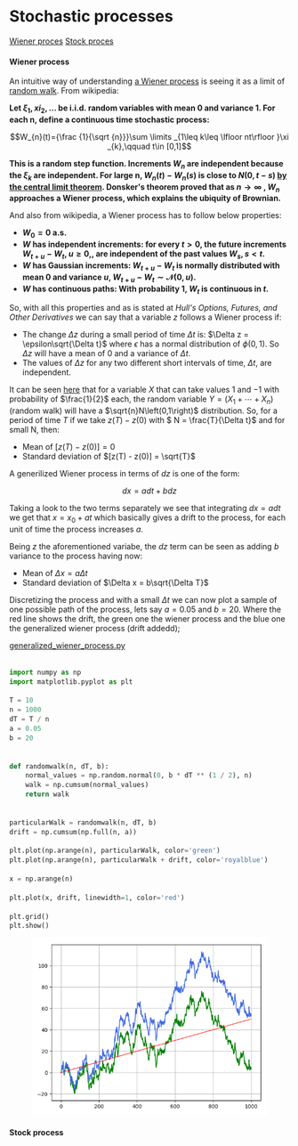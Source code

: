 # Stochastic processes #

[Wiener proces](#wiener-process)
[Stock proces](#stock-process)

#### Wiener process ####


An intuitive way of understanding [a Wiener process](https://en.wikipedia.org/wiki/Wiener_process) is seeing it as a limit of [random walk](https://github.com/joseprupi/randomwalk). From wikipedia:

**Let $\xi_1, xi_2, ...$ be i.i.d. random variables with mean 0 and variance 1. For each n, define a continuous time stochastic process:**


$$W_{n}(t)={\frac {1}{\sqrt {n}}}\sum \limits _{1\leq k\leq \lfloor nt\rfloor }\xi _{k},\qquad t\in [0,1]$$

**This is a random step function. Increments $W_{n}$ are independent because the $\xi _{k}$ are independent. For large n, $W_{n}(t)-W_{n}(s)$ is close to $N(0,t-s)$ [by the central limit theorem](https://github.com/joseprupi/randomwalk#central-limit-theorem). Donsker's theorem proved that as $n\to \infty$ , $W_{n}$ approaches a Wiener process, which explains the ubiquity of Brownian.**

And also from wikipedia, a Wiener process has to follow below properties:

* **$W_{0}=0$ a.s.**
* **$W$ has independent increments: for every $t>0,$ the future increments $W_{t+u}-W_{t},$ $u\geq 0,$, are independent of the past values $W_s, s<t.$**
* **$W$ has Gaussian increments: $W_{t+u}-W_{t}$ is normally distributed with mean $0$ and variance $u$, $W_{t+u}-W_{t}\sim {\mathcal {N}}(0,u).$**
* **$W$ has continuous paths: With probability $1$, $W_{t}$ is continuous in $t$.**

So, with all this properties and as is stated at *Hull's Options, Futures, and Other Derivatives* we can say that a variable $z$ follows a Wiener process if:

* The change $\Delta z$ during a small period of time $\Delta t$ is: $\Delta z = \epsilon\sqrt{\Delta t}$ where $\epsilon$ has a normal distribution of $\phi(0,1)$. So $\Delta z$ will have a mean of $0$ and a variance of $\Delta t$. 
* The values of $\Delta z$ for any two different short intervals of time, $\Delta t$, are independent.

It can be seen [here](https://github.com/joseprupi/randomwalk) that for a variable $X$ that can take values $1$ and $-1$ with probability of $\frac{1}{2}$ each, the random variable $Y = ( X_{1}+\cdots +X_{n})$ (random walk) will have a $\sqrt{n}N\left(0,1\right)$ distribution. So, for a period of time $T$ if we take $z(T)-z(0)$ with $ N = \frac{T}{\Delta t}$ and for small N, then:

* Mean of $[z(T) - z(0)] = 0$
* Standard deviation of $[z(T) - z(0)] = \sqrt{T}$

A generilized Wiener process in terms of $dz$ is one of the form:

$$dx=adt+bdz$$

Taking a look to the two terms separately we see that integrating $dx=adt$ we get that $x=x_0+at$ which basically gives a drift to the process, for each unit of time the process increases $a$.

Being $z$ the aforementioned variabe, the $dz$ term can be seen as adding $b$ variance to the process having now:

* Mean of $\Delta x = a\Delta t$
* Standard deviation of $\Delta x = b\sqrt{\Delta T}$

Discretizing the process and with a small $\Delta t$ we can now plot a sample of one possible path of the process, lets say $a=0.05$ and $b=20$. Where the red line shows the drift, the green one the wiener process and the blue one the generalized wiener process (drift addedd);

[generalized_wiener_process.py](https://github.com/joseprupi/stochastic/blob/master/python/generalized_wiener_process.py)

```python

import numpy as np
import matplotlib.pyplot as plt

T = 10
n = 1000
dT = T / n
a = 0.05
b = 20


def randomwalk(n, dT, b):
    normal_values = np.random.normal(0, b * dT ** (1 / 2), n)
    walk = np.cumsum(normal_values)
    return walk


particularWalk = randomwalk(n, dT, b)
drift = np.cumsum(np.full(n, a))

plt.plot(np.arange(n), particularWalk, color='green')
plt.plot(np.arange(n), particularWalk + drift, color='royalblue')

x = np.arange(n)

plt.plot(x, drift, linewidth=1, color='red')

plt.grid()
plt.show()

```

<figure>
    <img src="/img/generalized_wiener.png" >
</figure>

#### Stock process ####